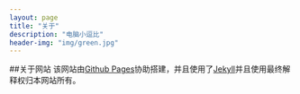 ```yaml
---
layout: page
title: "关于"
description: "电脑小逗比"
header-img: "img/green.jpg"
---
```


##关于网站
该网站由[Github Pages](http://www.github.com)协助搭建，并且使用了[Jekyll](http://themes.jekyll.com/)并且使用最终解释权归本网站所有。







